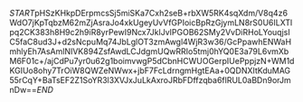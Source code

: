 $START$pHSzKHkpDErpmcsSj5miSKa7Cxh2seB+rbXW5RK4sqXdm/V8q4z6WdO7jKpTqbzM62mZjAsraJo4xkUgeyUvVfGPIoicBpRzGjymLN8rS0U6ILXTlpq2CK383h8H9c2h9iR8yrPewI9Ncx7JklJvIPGOB62SMy2VvDiRHoLYouqjsIC5faC8ud3J+d2sNcpuMq74JbLglOT3zmAwgl4WjR3w36/GcPpawhENWaHmhlyEh7AsAmlNIVK894ZsfAwdLCJdgmUQwRRIo5tmj0hYQ0E3a79L6vmXbM6F01c+/ajCdPu7yr0u62g1boimvwgP5dCbnHCWUOGerpIUePppjzN+WM1dKGIUo8ohy7TrOiW8QWZeNWwx+jbF7FcLdrngmHgtEAa+0QDNXItKduMAG55rCqY+BaTsEF2Z1SoYR3l3XVJxJuLkAxroJRbFDffzqba6flRUL0aBDn9orJmnDw==$END$